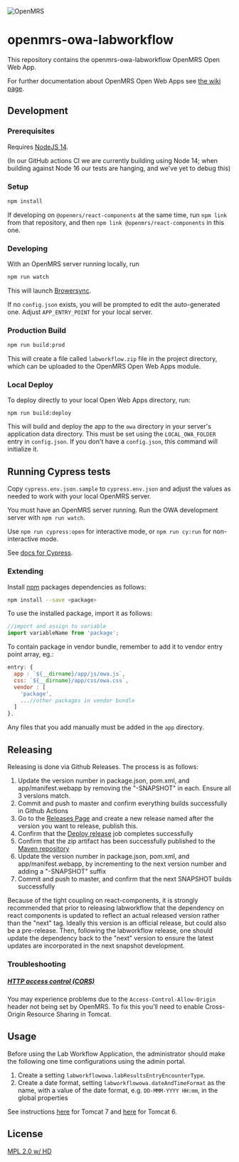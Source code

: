 <img src="https://cloud.githubusercontent.com/assets/668093/12567089/0ac42774-c372-11e5-97eb-00baf0fccc37.jpg" alt="OpenMRS"/>

# openmrs-owa-labworkflow

This repository contains the openmrs-owa-labworkflow OpenMRS Open Web App.

For further documentation about OpenMRS Open Web Apps see
[the wiki page](https://wiki.openmrs.org/display/docs/Open+Web+Apps+Module).

## Development

### Prerequisites

Requires [NodeJS 14](https://nodejs.org/en/download/package-manager/).

(In our GitHub actions CI we are currently building using Node 14; when building against Node 16 our tests are hanging, and we've yet to debug this)

### Setup

```sh
npm install
```

If developing on `@openmrs/react-components` at the same time, run `npm link` from
that repository, and then `npm link @openmrs/react-components` in this one.

### Developing

With an OpenMRS server running locally, run

```sh
npm run watch
```

This will launch [Browersync](https://www.browsersync.io/).

If no `config.json` exists, you will be prompted to edit the auto-generated one.
Adjust `APP_ENTRY_POINT` for your local server.

### Production Build

````sh
npm run build:prod
````

This will create a file called `labworkflow.zip` file in the project directory,
which can be uploaded to the OpenMRS Open Web Apps module.

### Local Deploy

To deploy directly to your local Open Web Apps directory, run:

````
npm run build:deploy
````

This will build and deploy the app to the `owa` directory in your server's
application data directory. This must be set using the
`LOCAL_OWA_FOLDER` entry in `config.json`. If you don't have a `config.json`,
this command will initialize it.

## Running Cypress tests

Copy `cypress.env.json.sample` to `cypress.env.json` and adjust the values as
needed to work with your local OpenMRS server.

You must have an OpenMRS server running. Run the OWA development server with `npm run watch`.

Use `npm run cypress:open` for interactive mode, or `npm run cy:run` for non-interactive mode.

See [docs for Cypress](https://www.cypress.io/).

### Extending

Install [npm](http://npmjs.com/) packages dependencies as follows:

````sh
npm install --save <package>
````

To use the installed package, import it as follows:

````js
//import and assign to variable
import variableName from 'package';
````

To contain package in vendor bundle, remember to add it to vendor entry point array, eg.:

````js
entry: {
  app : `${__dirname}/app/js/owa.js`,
  css: `${__dirname}/app/css/owa.css`,
  vendor : [
    'package',
    ...//other packages in vendor bundle
  ]
},
````

Any files that you add manually must be added in the `app` directory.

## Releasing

Releasing is done via Github Releases.  The process is as follows:

1. Update the version number in package.json, pom.xml, and app/manifest.webapp by removing the "-SNAPSHOT" in each.  Ensure all 3 versions match.
2. Commit and push to master and confirm everything builds successfully in Github Actions
3. Go to the [Releases Page](https://github.com/openmrs/openmrs-owa-labworkflow/releases) and create a new release named after the version you want to release, publish this.
4. Confirm that the [Deploy release](https://github.com/openmrs/openmrs-owa-labworkflow/actions/workflows/release.yml) job completes successfully
5. Confirm that the zip artifact has been successfully published to the [Maven repository](https://openmrs.jfrog.io/ui/repos/tree/General/owa%2Forg%2Fopenmrs%2Fowa%2Flabworkflow)
6. Update the version number in package.json, pom.xml, and app/manifest.webapp, by incrementing to the next version number and adding a "-SNAPSHOT" suffix
7. Commit and push to master, and confirm that the next SNAPSHOT builds successfully

Because of the tight coupling on react-components, it is strongly recommended that prior to releasing labworkflow that
the dependency on react components is updated to reflect an actual released version rather than the "next" tag.  Ideally
this version is an official release, but could also be a pre-release.  Then, following the labworkflow release, one should update
 the dependency back to the "next" version to ensure the latest updates are incorporated in the next snapshot development.

### Troubleshooting

##### [HTTP access control (CORS)](https://developer.mozilla.org/en-US/docs/Web/HTTP/Access_control_CORS)

You may experience problems due to the `Access-Control-Allow-Origin` header not
being set by OpenMRS. To fix this you'll need to enable Cross-Origin Resource
Sharing in Tomcat.

## Usage
Before using the Lab Workflow Application, the administrator should make the following one time configurations using the admin portal.

1. Create a setting `labworkflowowa.labResultsEntryEncounterType`.
2. Create a date format, setting `labworkflowowa.dateAndTimeFormat` as the name, with a value of the date format, e.g. `DD-MMM-YYYY HH:mm`, in the global properties

See instructions [here](http://enable-cors.org/server_tomcat.html) for Tomcat 7 and [here](https://www.dforge.net/2013/09/16/enabling-cors-on-apache-tomcat-6/) for Tomcat 6.

## License

[MPL 2.0 w/ HD](http://openmrs.org/license/)


